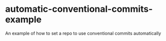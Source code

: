 # automatic-conventional-commits-example
An example of how to set a repo to use conventional commits automatically
